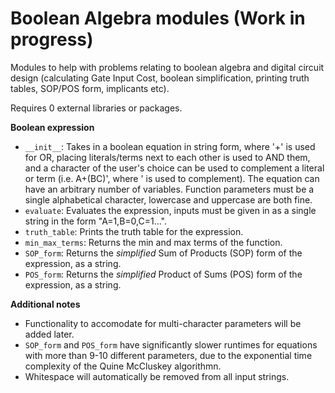 # Boolean Algebra modules (Work in progress)
Modules to help with problems relating to boolean algebra and digital circuit design (calculating Gate Input Cost, boolean simplification, printing truth tables, SOP/POS form, implicants etc). 

Requires 0 external libraries or packages. 

**Boolean expression**
- `__init__`: Takes in a boolean equation in string form, where '+' is used for OR, placing literals/terms next to each other is used to AND them, and a character of the user's choice can be used to complement a literal or term (i.e. A+(BC)', where ' is used to complement). The equation can have an arbitrary number of variables. Function parameters must be a single alphabetical character, lowercase and uppercase are both fine.  
- `evaluate`: Evaluates the expression, inputs must be given in as a single string in the form "A=1,B=0,C=1...".
- `truth_table`: Prints the truth table for the expression.
- `min_max_terms`: Returns the min and max terms of the function.
- `SOP_form`: Returns the *simplified* Sum of Products (SOP) form of the expression, as a string. 
- `POS_form`: Returns the *simplified* Product of Sums (POS) form of the expression, as a string. 

**Additional notes**
- Functionality to accomodate for multi-character parameters will be added later.
- `SOP_form` and `POS_form` have significantly slower runtimes for equations with more than 9-10 different parameters, due to the exponential time complexity of the Quine McCluskey algorithmn.
- Whitespace will automatically be removed from all input strings.
